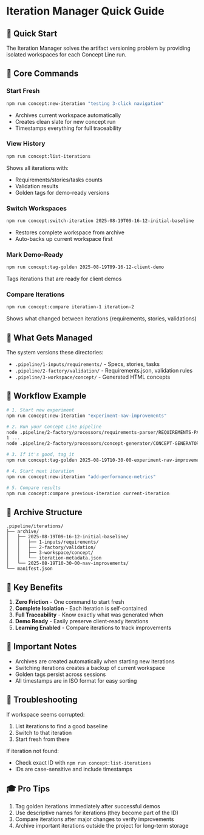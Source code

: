 
# Iteration Manager Quick Guide

## 🚀 Quick Start

The Iteration Manager solves the artifact versioning problem by providing isolated workspaces for each Concept Line run.

## 📝 Core Commands

### Start Fresh
```bash
npm run concept:new-iteration "testing 3-click navigation"
```
- Archives current workspace automatically
- Creates clean slate for new concept run
- Timestamps everything for full traceability

### View History
```bash
npm run concept:list-iterations
```
Shows all iterations with:
- Requirements/stories/tasks counts
- Validation results
- Golden tags for demo-ready versions

### Switch Workspaces
```bash
npm run concept:switch-iteration 2025-08-19T09-16-12-initial-baseline
```
- Restores complete workspace from archive
- Auto-backs up current workspace first

### Mark Demo-Ready
```bash
npm run concept:tag-golden 2025-08-19T09-16-12-client-demo
```
Tags iterations that are ready for client demos

### Compare Iterations
```bash
npm run concept:compare iteration-1 iteration-2
```
Shows what changed between iterations (requirements, stories, validations)

## 📁 What Gets Managed

The system versions these directories:
- `.pipeline/1-inputs/requirements/` - Specs, stories, tasks
- `.pipeline/2-factory/validation/` - Requirements.json, validation rules
- `.pipeline/3-workspace/concept/` - Generated HTML concepts

## 🎯 Workflow Example

```bash
# 1. Start new experiment
npm run concept:new-iteration "experiment-nav-improvements"

# 2. Run your Concept Line pipeline
node .pipeline/2-factory/processors/requirements-parser/REQUIREMENTS-PARSER.js ...
1 ...
node .pipeline/2-factory/processors/concept-generator/CONCEPT-GENERATOR.js ...

# 3. If it's good, tag it
npm run concept:tag-golden 2025-08-19T10-30-00-experiment-nav-improvements

# 4. Start next iteration
npm run concept:new-iteration "add-performance-metrics"

# 5. Compare results
npm run concept:compare previous-iteration current-iteration
```

## 💾 Archive Structure

```
.pipeline/iterations/
├── archive/
│   ├── 2025-08-19T09-16-12-initial-baseline/
│   │   ├── 1-inputs/requirements/
│   │   ├── 2-factory/validation/
│   │   ├── 3-workspace/concept/
│   │   └── iteration-metadata.json
│   └── 2025-08-19T10-30-00-nav-improvements/
└── manifest.json
```

## 🔑 Key Benefits

1. **Zero Friction** - One command to start fresh
2. **Complete Isolation** - Each iteration is self-contained
3. **Full Traceability** - Know exactly what was generated when
4. **Demo Ready** - Easily preserve client-ready iterations
5. **Learning Enabled** - Compare iterations to track improvements

## 🚨 Important Notes

- Archives are created automatically when starting new iterations
- Switching iterations creates a backup of current workspace
- Golden tags persist across sessions
- All timestamps are in ISO format for easy sorting

## 🔧 Troubleshooting

If workspace seems corrupted:
1. List iterations to find a good baseline
2. Switch to that iteration
3. Start fresh from there

If iteration not found:
- Check exact ID with `npm run concept:list-iterations`
- IDs are case-sensitive and include timestamps

## 🎓 Pro Tips

1. Tag golden iterations immediately after successful demos
2. Use descriptive names for iterations (they become part of the ID)
3. Compare iterations after major changes to verify improvements
4. Archive important iterations outside the project for long-term storage